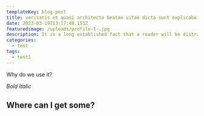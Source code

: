 ```yaml
---
templateKey: blog-post
title: veritatis et quasi architecto beatae vitae dicta sunt explicabo
date: 2023-03-19T13:17:48.151Z
featuredimage: /uploads/profile-1-.jpg
description: It is a long established fact that a reader will be distracted by the readable content of a page when looking at its layout. The point of using Lorem Ipsum is that il distribution of letters, as opposed to using 'Co
categories:
  - test
tags:
  - test1
---
```

Why do we use it?

*Bold*
_Italic_



## Where can I get some?
